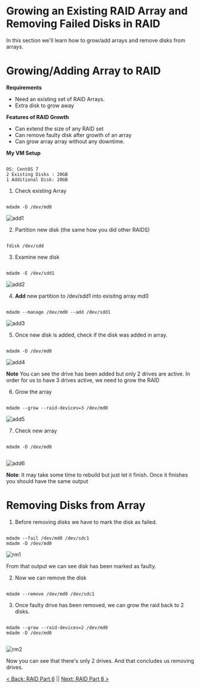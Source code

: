 # Growing an Existing RAID Array and Removing Failed Disks in RAID

In this section we'll learn how to grow/add arrays and remove disks from arrays.

# Growing/Adding Array to RAID

**Requirements**

- Need an existing set of RAID Arrays.
- Extra disk to grow away

**Features of RAID Growth**

- Can extend the size of any RAID set
- Can remove faulty disk after growth of an array
- Can grow array array without any downtime.


**My VM Setup**

```

OS: CentOS 7
2 Existing Disks : 20GB
1 Additional Disk: 20GB

```

1. Check existing Array

```

mdadm -D /dev/md0

```

![add1](https://github.com/sxcdennis/Linux-Guides/blob/master/images/add1.png?raw=true)


2. Partition new disk (the same how you did other RAIDS)

```

fdisk /dev/sdd

```


3. Examine new disk

```

mdadm -E /dev/sdd1

```

![add2](https://github.com/sxcdennis/Linux-Guides/blob/master/images/add2.png?raw=true)


4. **Add** new partition to /dev/sdd1 into exisitng array md0

```

mdadm --manage /dev/md0 --add /dev/sdd1

```

![add3](https://github.com/sxcdennis/Linux-Guides/blob/master/images/add3.png?raw=true)


5. Once new disk is added, check if the disk was added in array.

```

mdadm -D /dev/md0

```

![add4](https://github.com/sxcdennis/Linux-Guides/blob/master/images/add4.png?raw=true)

**Note** You can see the drive has been added but only 2 drives are active. In order for us to have 3 drives active, we need to grow the RAID


6. Grow the array

```

mdadm --grow --raid-devices=3 /dev/md0

```
![add5](https://github.com/sxcdennis/Linux-Guides/blob/master/images/add5.png?raw=true)

7. Check new array

```

mdadm -D /dev/md0


```

![add6](https://github.com/sxcdennis/Linux-Guides/blob/master/images/add6.png?raw=true)

**Note**: It may take some time to rebuild but just let it finish. Once it finishes you should have the same output


# Removing Disks from Array

1. Before removing disks we have to mark the disk as failed.

```

mdadm --fail /dev/md0 /dev/sdc1
mdadm -D /dev/md0

```

![rm1](https://github.com/sxcdennis/Linux-Guides/blob/master/images/rm1.png?raw=true)

From that output we can see disk has been marked as faulty.


2. Now we can remove the disk

```

mdadm --remove /dev/md0 /dev/sdc1

```

3. Once faulty drive has been removed, we can grow the raid back to 2 disks.


```

mdadm --grow --raid-devices=2 /dev/md0
mdadm -D /dev/md0


```
![rm2](https://github.com/sxcdennis/Linux-Guides/blob/master/images/rm2.png?raw=true)

Now you can see that there's only 2 drives. And that concludes us removing drives. 



[< Back: RAID Part 6](https://github.com/sxcdennis/Linux-Guides/blob/master/Raid%20Part6.md "RAID Part 6") || [Next: RAID Part 8 >](https://github.com/sxcdennis/Linux-Guides/blob/master/Raid%20Part8.md "RAID Part 8")
